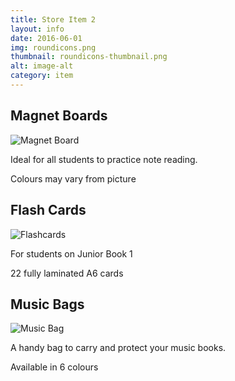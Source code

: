 ```yaml
---
title: Store Item 2
layout: info
date: 2016-06-01
img: roundicons.png
thumbnail: roundicons-thumbnail.png
alt: image-alt
category: item
---
```


## Magnet Boards
![Magnet Board](/v2/img/store/magnetboards.jpg)

Ideal for all students to practice note reading.

Colours may vary from picture

## Flash Cards

![Flashcards](/v2/img/store/flashcards.jpg)

For students on Junior Book 1

22 fully laminated A6 cards

## Music Bags

![Music Bag](/v2/img/store/musicbag.jpg)

A handy bag to carry and protect your music books.

Available in 6 colours
